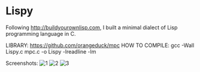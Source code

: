 # Lispy
Following http://buildyourownlisp.com, I built a minimal dialect of Lisp programming language in C.

LIBRARY: https://github.com/orangeduck/mpc
HOW TO COMPILE: gcc -Wall Lispy.c mpc.c -o Lispy -lreadline -lm

Screenshots:
![1](pic/1.png)
![2](pic/2.png)
![3](pic/3.png)

